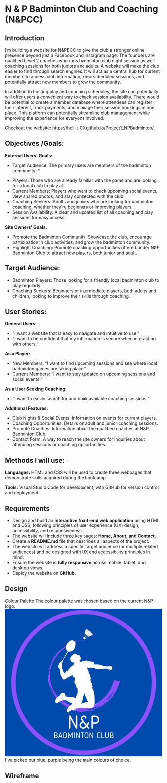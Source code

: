 # N & P Badminton Club and Coaching (N&PCC)

## Introduction

I’m building a website for N&PBCC to give the club a stronger online presence beyond just a Facebook and Instagram page. The founders are qualified Level 2 coaches who runs badminton club night session as well coaching sessions for both juniors and adults. A website will make the club easier to find through search engines. It will act as a central hub for current members to access club information, view scheduled sessions, and potentially attract new members to grow the community.

In addition to hosting play and coaching schedules, the site can potentially will offer users a convenient way to check session availability. There would be potential to create a member database where attendees can register their interest, track payments, and manage their session bookings in one place. This platform can potentially streamline club management while improving the experience for everyone involved.

Checkout the website: https://heli-t-00.github.io/Project1_NPBadminton/

## Objectives /Goals:

**External Users' Goals:**
* Target Audience: The primary users are members of the badminton community: *
- Players: Those who are already familiar with the game and are looking for a local club to play at.
- Current Members: Players who want to check upcoming social events, view shared photos, and stay connected with the club.
- Coaching Seekers: Adults and juniors who are looking for badminton coaching, whether they're beginners or improving players.
- Session Availability: A clear and updated list of all coaching and play sessions for easy access.

**Site Owners' Goals:**
- Promote the Badminton Community: Showcase the club, encourage participation in club activities, and grow the badminton community.
- Highlight Coaching: Promote coaching opportunities offered under N&P Badminton Club to attract new players, both junior and adult.


## Target Audience:
- Badminton Players: Those looking for a friendly local badminton club to play regularly.
- Coaching Seekers: Beginners or intermediate players, both adults and children, looking to improve their skills through coaching.

## User Stories:
**General Users:**
- “I want a website that is easy to navigate and intuitive to use.”
- “I want to be confident that my information is secure when interacting with others.”
  
**As a Player:**
- New Members: “I want to find upcoming sessions and see where local badminton games are taking place.”
- Current Members: “I want to stay updated on upcoming sessions and social events.”
  
**As a User Seeking Coaching:**
  - “I want to easily search for and book available coaching sessions.”
    
**Additional Features:**
- Club Nights & Social Events: Information on events for current players.
- Coaching Opportunities: Details on adult and junior coaching sessions.
- Promote Coaches: Information about the qualified coaches at N&P Badminton Club.
- Contact Form: A way to reach the site owners for inquiries about attending sessions or coaching opportunities.


## Methods I will use:

**Languages:** HTML and CSS will be used to create three webpages that demonstrate skills acquired during the bootcamp.

**Tools:** Visual Studio Code for development, with GitHub for version control and deployment.

## Requirements

- Design and build an **interactive front-end web application** using HTML and CSS, following principles of user experience (UX) design, accessibility, and responsiveness.
- The website will include three key pages: **Home, About, and Contact.**
- Create a **README.md** file that describes all aspects of the project.
- The website will address a specific target audience (or multiple related audiences) and be designed with UX and accessibility principles in mind.
- Ensure the website is **fully responsive** across mobile, tablet, and desktop views.
- Deploy the website on **GitHub.**

## Design
Colour Palette
The colour palette was chosen based on the current N&P logo.
<img src="assets\images\logo.JPG" alt="N&Plogo">
I've picked out blue, purple being the main colours of choice.
## Wireframe


